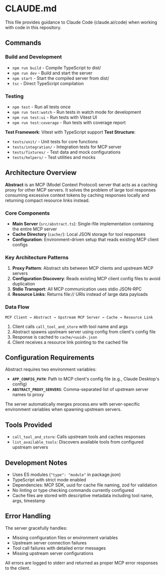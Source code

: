 # CLAUDE.md

This file provides guidance to Claude Code (claude.ai/code) when working with code in this repository.

## Commands

### Build and Development
- `npm run build` - Compile TypeScript to dist/
- `npm run dev` - Build and start the server
- `npm start` - Start the compiled server from dist/
- `tsc` - Direct TypeScript compilation

### Testing
- `npm test` - Run all tests once
- `npm run test:watch` - Run tests in watch mode for development
- `npm run test:ui` - Run tests with Vitest UI
- `npm run test:coverage` - Run tests with coverage report

**Test Framework**: Vitest with TypeScript support
**Test Structure**:
- `tests/unit/` - Unit tests for core functions
- `tests/integration/` - Integration tests for MCP server
- `tests/fixtures/` - Test data and mock configurations
- `tests/helpers/` - Test utilities and mocks

## Architecture Overview

**Abstract** is an MCP (Model Context Protocol) server that acts as a caching proxy for other MCP servers. It solves the problem of large tool responses consuming excessive context tokens by caching responses locally and returning compact resource links instead.

### Core Components

- **Main Server** (`src/abstract.ts`): Single-file implementation containing the entire MCP server
- **Cache Directory** (`cache/`): Local JSON storage for tool responses
- **Configuration**: Environment-driven setup that reads existing MCP client configs

### Key Architecture Patterns

1. **Proxy Pattern**: Abstract sits between MCP clients and upstream MCP servers
2. **Configuration Discovery**: Reads existing MCP client config files to avoid duplication
3. **Stdio Transport**: All MCP communication uses stdio JSON-RPC
4. **Resource Links**: Returns file:// URIs instead of large data payloads

### Data Flow

```
MCP Client → Abstract → Upstream MCP Server → Cache → Resource Link
```

1. Client calls `call_tool_and_store` with tool name and args
2. Abstract spawns upstream server using config from client's config file
3. Response is cached to `cache/<uuid>.json`
4. Client receives a resource link pointing to the cached file

## Configuration Requirements

Abstract requires two environment variables:

- **`APP_CONFIG_PATH`**: Path to MCP client's config file (e.g., Claude Desktop's config)
- **`ABSTRACT_PROXY_SERVERS`**: Comma-separated list of upstream server names to proxy

The server automatically merges process.env with server-specific environment variables when spawning upstream servers.

## Tools Provided

- `call_tool_and_store`: Calls upstream tools and caches responses
- `list_available_tools`: Discovers available tools from configured upstream servers

## Development Notes

- Uses ES modules (`"type": "module"` in package.json)
- TypeScript with strict mode enabled
- Dependencies: MCP SDK, uuid for cache file naming, zod for validation
- No linting or type checking commands currently configured
- Cache files are stored with descriptive metadata including tool name, args, timestamp

## Error Handling

The server gracefully handles:
- Missing configuration files or environment variables
- Upstream server connection failures
- Tool call failures with detailed error messages
- Missing upstream server configurations

All errors are logged to stderr and returned as proper MCP error responses to the client.